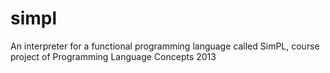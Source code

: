 simpl
=====

An interpreter for a functional programming language called SimPL, course project of Programming Language Concepts 2013
